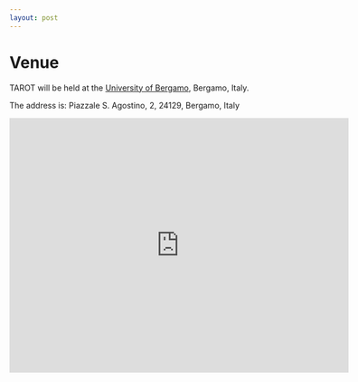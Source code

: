 ```yaml
---
layout: post
---
```

# Venue

TAROT will be held at the [University of Bergamo](https://www.unibg.it/), Bergamo, Italy.

The address is:
Piazzale S. Agostino, 2, 24129, Bergamo, Italy
<div>
<iframe id="inlineFrameExample"
      title="Inline Frame Example" src="https://www.google.com/maps/embed?pb=!1m18!1m12!1m3!1d985.1063046194496!2d9.670752759810636!3d45.70499016248336!2m3!1f0!2f0!3f0!3m2!1i1024!2i768!4f13.1!3m3!1m2!1s0x4781513d99bb2e31%3A0x2dee9f966d8feb28!2sUniversit%C3%A0%20degli%20Studi%20di%20Bergamo%20-%20Biblioteca%20Umanistica!5e0!3m2!1sit!2sus!4v1696929138938!5m2!1sit!2sus" width="600" height="450" style="border:0;" allowfullscreen="" loading="lazy" referrerpolicy="no-referrer-when-downgrade"></iframe>
</div>
 
